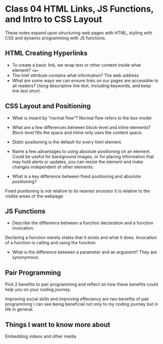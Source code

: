 # Class 04 HTML Links, JS Functions, and Intro to CSS Layout

These notes expand upon structuring web pages with HTML, styling with CSS and dynamic programming with JS functions.

## HTML Creating Hyperlinks

+ To create a basic link, we wrap text or other content inside what element?
`<a>`
+ The href attribute contains what information?
The web address
+ What are some ways we can ensure links on our pages are accessible to all readers?
Using descriptive link text, including keywords, and keep link text short.

## CSS Layout and Positioning

+ What is meant by “normal flow”?
 Normal flow refers to the box model
+ What are a few differences between block-level and inline elements?
Block level fills the space and inline only uses the content space.
+ *Static* positioning is the default for every html element.

+ Name a few advantages to using absolute positioning on an element.
  Could be useful for background images, or for placing information that may hold alerts or updates, you can resize the element and make changes independent of other elements.
+ What is a key difference between fixed positioning and absolute positioning?

Fixed positioning is not relative to its nearest ancestor it is relative to the visible areas of the webpage.

## JS Functions

+ Describe the difference between a function declaration and a function invocation.

Declaring a function merely states that it exists and what it does. Invocation of a function is calling and using the function.

+ What is the difference between a parameter and an argument?
They are synonymous.

## Pair Programming

Pick 2 benefits to pair programming and reflect on how these benefits could help you on your coding journey.

Improving social skills and improving effeciency are two benefits of pair programming I can see being beneficial not only to my coding journey but in life in general.

## Things I want to know more about

Embedding videos and other media